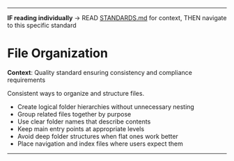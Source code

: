 
---

**IF reading individually** → READ [STANDARDS.md](../STANDARDS.md#technical-standards) for context, THEN navigate to this specific standard


# File Organization

**Context**: Quality standard ensuring consistency and compliance requirements



Consistent ways to organize and structure files.

- Create logical folder hierarchies without unnecessary nesting
- Group related files together by purpose
- Use clear folder names that describe contents
- Keep main entry points at appropriate levels
- Avoid deep folder structures when flat ones work better
- Place navigation and index files where users expect them

---
